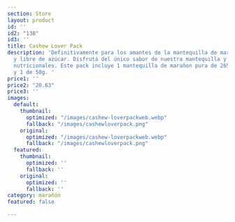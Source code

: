 ```yaml
---
section: Store
layout: product
id: ''
id2: "138"
id3: ''
title: Cashew Lover Pack
description: 'Definitivamente para los amantes de la mantequilla de marañón 100% pura
  y libre de azúcar. Disfrutá del único sabor de nuestra mantequilla y se sus beneficios
  nutricionales. Este pack incluye 1 mantequilla de marañon pura de 265g, 1 de 100g
  y 1 de 50g. '
price1: ''
price2: "20.63"
price3: ''
images:
  default:
    thumbnail:
      optimized: "/images/cashew-loverpackweb.webp"
      fallback: "/images/cashewloverpack.png"
    original:
      optimized: "/images/cashew-loverpackweb.webp"
      fallback: "/images/cashewloverpack.png"
  featured:
    thumbnail:
      optimized: ''
      fallback: ''
    original:
      optimized: ''
      fallback: ''
category: marañón
featured: false

---
```

